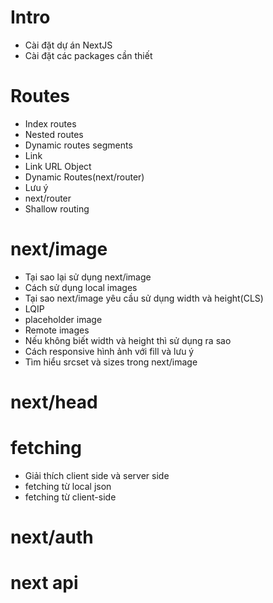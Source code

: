 # Intro

- Cài đặt dự án NextJS
- Cài đặt các packages cần thiết

# Routes

- Index routes
- Nested routes
- Dynamic routes segments
- Link
- Link URL Object
- Dynamic Routes(next/router)
- Lưu ý
- next/router
- Shallow routing

# next/image

- Tại sao lại sử dụng next/image
- Cách sử dụng local images
- Tại sao next/image yêu cầu sử dụng width và height(CLS)
- LQIP
- placeholder image
- Remote images
- Nếu không biết width và height thì sử dụng ra sao
- Cách responsive hình ảnh với fill và lưu ý
- Tìm hiểu srcset và sizes trong next/image

# next/head

# fetching

- Giải thích client side và server side
- fetching từ local json
- fetching từ client-side

# next/auth

# next api

